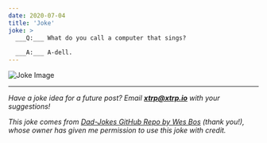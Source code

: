 ```yaml
---
date: 2020-07-04
title: 'Joke'
joke: >
  ___Q:___ What do you call a computer that sings?
  
  ___A:___ A-dell.
---
```


![Joke Image](https://private.xtrp.io/projects/DailyDeveloperJokes/public_image_server/images/5e12590f4ba3c.png)

---
*Have a joke idea for a future post? Email **[xtrp@xtrp.io](mailto:xtrp@xtrp.io)** with your suggestions!*

*This joke comes from [Dad-Jokes GitHub Repo by Wes Bos](https://github.com/wesbos/dad-jokes) (thank you!), whose owner has given me permission to use this joke with credit.*

<!-- 
Joke text:
**Q:** What do you call a computer that sings?

**A:** A-dell.
 -->

